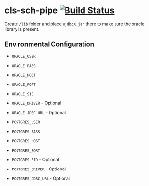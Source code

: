 # cls-sch-pipe [![Build Status](https://travis-ci.com/ChristopherDavenport/cls-sch-pipe.svg?token=PjFgW8EghY9gMM1rAphk&branch=master)](https://travis-ci.com/ChristopherDavenport/cls-sch-pipe)

Create `/lib` folder and place `ojdbcX.jar` there to make sure the oracle library is present.

## Environmental Configuration

- `ORACLE_USER`
- `ORACLE_PASS`
- `ORACLE_HOST`
- `ORACLE_PORT`
- `ORACLE_SID`
- `ORACLE_DRIVER` - Optional
- `ORACLE_JDBC_URL` - Optional

- `POSTGRES_USER`
- `POSTGRES_PASS`
- `POSTGRES_HOST`
- `POSTGRES_PORT`
- `POSTGRES_SID` - Optional
- `POSTGRES_DRIVER` - Optional
- `POSTGRES_JDBC_URL` - Optional